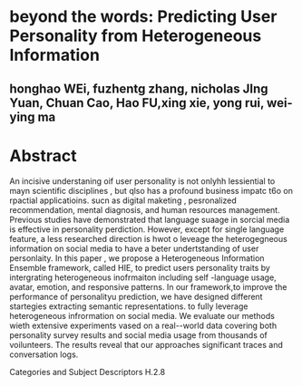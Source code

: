 # beyond the words: Predicting User Personality from Heterogeneous Information
## honghao WEi, fuzhentg zhang, nicholas JIng Yuan, Chuan Cao, Hao FU,xing xie, yong rui, wei-ying ma

# Abstract
An incisive understaning oif user personality is not onlyhh lessiential to mayn scientific disciplines , but qlso has a profound business impatc t6o on rpactial applicatioins. sucn as digital maketing , pesronalized recommendation, mental diagnosis, and human resources management. Previous studies have demonstrated that language suaage in sorcial media is effective in personality perdiction. However, except for single language feature, a less researched direction  is hwot o leveage the heterogegneous information on social media to have a beter undertstanding of user personlaity. In this paper , we propose a Heterogeneous Information Ensemble framework, called HIE, to predict users personality traits by intergrating heterogeneous inofrmaiton including self -language usage, avatar, emotion, and responsive patterns. In our framework,to improve the performance of personalityu prediction, we have designed different startegies extracting semantic representations. to fully leverage heterogeneous infrormation on social media. We evaluate our methods wieth extensive experiments vased on a real--world data covering both personality survey results and social media usage from thousands of voilunteers. The results reveal that our approaches significant traces and conversation logs.

Categories and Subject Descriptors
H.2.8 

